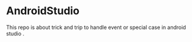 # AndroidStudio
This repo is about trick and trip to handle event or special case in android studio .
